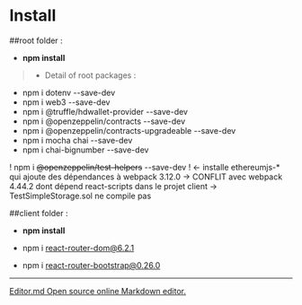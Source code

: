# Install

##root folder :
- **npm install**

> - Detail of root packages :
 - npm i dotenv --save-dev
 - npm i web3 --save-dev
 - npm i @truffle/hdwallet-provider --save-dev
 - npm i @openzeppelin/contracts --save-dev
 - npm i @openzeppelin/contracts-upgradeable --save-dev
 - npm i mocha chai --save-dev
 - npm i chai-bignumber --save-dev

 ! npm i ~~@openzeppelin/test-helpers~~ --save-dev ! <- installe ethereumjs-* qui ajoute des dépendances à webpack 3.12.0
  -> CONFLIT avec webpack 4.44.2 dont dépend react-scripts dans le projet client
  -> TestSimpleStorage.sol ne compile pas


##client folder :
- **npm install**

 - npm i react-router-dom@6.2.1
 - npm i react-router-bootstrap@0.26.0


------------
[Editor.md Open source online Markdown editor.](https://pandao.github.io/editor.md "editor.md")